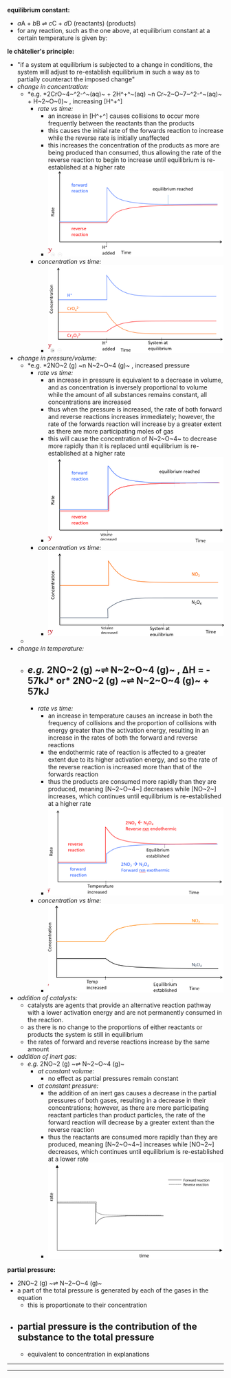 **equilibrium constant:**
- *a*A + *b*B ⇌ *c*C + *d*D
(reactants) (products)
- for any reaction, such as the one above, at equilibrium constant at a certain temperature is given by:
  

**le châtelier's principle:**
- "if a system at equilibrium is subjected to a change in conditions, the system will adjust to re-establish equilibrium in such a way as to partially counteract the imposed change"
- *change in concentration:*
  - *e.g. *2CrO~4~^2-^~(aq)~ + 2H^+^~(aq) ~n Cr~2~O~7~^2-^~(aq)~ + H~2~O~(l)~ , increasing \[H^+^\]
    - *rate vs time:*
      - an increase in \[H^+^\] causes collisions to occur more frequently between the reactants than the products
      - this causes the initial rate of the forwards reaction to increase while the reverse rate is initially unaffected
      - this increases the concentration of the products as more are being produced than consumed, thus allowing the rate of the reverse reaction to begin to increase until equilibrium is re-established at a higher rate
      - ![](./images/image_1.7df34e23.png)
    - *concentration vs time:*
      - ![](./images/image_2.6a1119d3.png)
- *change in pressure/volume:*
  - *e.g. *2NO~2 (g) ~n N~2~O~4 (g)~ , increased pressure
    - *rate vs time:*
      - an increase in pressure is equivalent to a decrease in volume, and as concentration is inversely proportional to volume while the amount of all substances remains constant, all concentrations are increased
      - thus when the pressure is increased, the rate of both forward and reverse reactions increases immediately; however, the rate of the forwards reaction will increase by a greater extent as there are more participating moles of gas
      - this will cause the concentration of N~2~O~4~ to decrease more rapidly than it is replaced until equilibrium is re-established at a higher rate
      - ![](./images/image_3.8f602956.png)
    - *concentration vs time:*
      - ![](./images/image_4.c538dfdf.png)
  - 
- *change in temperature:*
  - *e.g.* 2NO~2 (g) ~⇌ N~2~O~4 (g)~ , ΔH = - 57kJ* or* 2NO~2 (g) ~⇌ N~2~O~4 (g)~ + 57kJ
    - 
    - *rate vs time:*
      - an increase in temperature causes an increase in both the frequency of collisions and the proportion of collisions with energy greater than the activation energy, resulting in an increase in the rates of both the forward and reverse reactions
      - the endothermic rate of reaction is affected to a greater extent due to its higher activation energy, and so the rate of the reverse reaction is increased more than that of the forwards reaction
      - thus the products are consumed more rapidly than they are produced, meaning \[N~2~O~4~\] decreases while \[NO~2~\] increases, which continues until equilibrium is re-established at a higher rate
      - ![](./images/image_5.3406953b.png)
    - *concentration vs time:*
      - ![](./images/image_6.c80094a2.png)
- *addition of catalysts:*
  - catalysts are agents that provide an alternative reaction pathway with a lower activation energy and are not permanently consumed in the reaction.
  - as there is no change to the proportions of either reactants or products the system is still in equilibrium
  - the rates of forward and reverse reactions increase by the same amount
- *addition of inert gas:*
  - *e.g.* 2NO~2 (g) ~⇌ N~2~O~4 (g)~
    - *at constant volume:*
      - no effect as partial pressures remain constant
    - *at constant pressure:*
      - the addition of an inert gas causes a decrease in the partial pressures of both gases, resulting in a decrease in their concentrations; however, as there are more participating reactant particles than product particles, the rate of the forward reaction will decrease by a greater extent than the reverse reaction
      - thus the reactants are consumed more rapidly than they are produced, meaning \[N~2~O~4~\] increases while \[NO~2~\] decreases, which continues until equilibrium is re-established at a lower rate
      - ![](./images/image_7.e7b6ccf8.png)

**partial pressure:**
- 2NO~2 (g) ~⇌ N~2~O~4 (g)~
- a part of the total pressure is generated by each of the gases in the equation
  - this is proportionate to their concentration
- partial pressure is the contribution of the substance to the total pressure
  - 
  - equivalent to concentration in explanations
-----
-----
